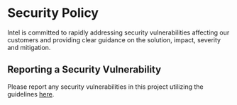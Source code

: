 # Security Policy
Intel is committed to rapidly addressing security vulnerabilities affecting our customers and providing clear guidance on the solution, impact, severity and mitigation.

## Reporting a Security Vulnerability

Please report any security vulnerabilities in this project utilizing the guidelines [here](https://www.intel.com/content/www/us/en/security-center/vulnerability-handling-guidelines.html).
